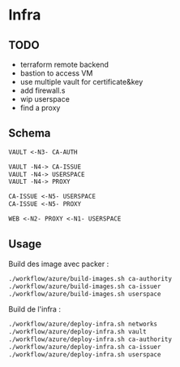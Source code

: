# Infra

## TODO

- terraform remote backend
- bastion to access VM
- use multiple vault for certificate&key
- add firewall.s
- wip userspace
- find a proxy

## Schema

```txt
VAULT <-N3- CA-AUTH

VAULT -N4-> CA-ISSUE
VAULT -N4-> USERSPACE
VAULT -N4-> PROXY

CA-ISSUE <-N5- USERSPACE
CA-ISSUE <-N5- PROXY

WEB <-N2- PROXY <-N1- USERSPACE
```

## Usage

Build des image avec packer :

```bash
./workflow/azure/build-images.sh ca-authority
./workflow/azure/build-images.sh ca-issuer
./workflow/azure/build-images.sh userspace
```

Build de l'infra :

```bash
./workflow/azure/deploy-infra.sh networks
./workflow/azure/deploy-infra.sh vault
./workflow/azure/deploy-infra.sh ca-authority
./workflow/azure/deploy-infra.sh ca-issuer
./workflow/azure/deploy-infra.sh userspace
```
